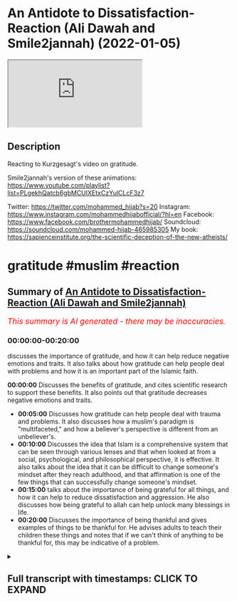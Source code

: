 # An Antidote to Dissatisfaction- Reaction (Ali Dawah and Smile2jannah) (2022-01-05)

<iframe loading='lazy' allow='autoplay' src='https://www.youtube.com/embed/HsgSuVWEVmg'></iframe>

## Description

Reacting to Kurzgesagt's video on gratitude.  

Smile2jannah's version of these animations: <https://www.youtube.com/playlist?list=PLgekhQatcb6gbMCUIXEtxCzYulCLcF3z7>

Twitter: <https://twitter.com/mohammed_hijab?s=20>
Instagram: <https://www.instagram.com/mohammedhijabofficial/?hl=en>
Facebook: <https://www.facebook.com/brothermohammedhijab/>
Soundcloud: <https://soundcloud.com/mohammed-hijab-465985305>
My book: <https://sapienceinstitute.org/the-scientific-deception-of-the-new-atheists/>

# gratitude #muslim #reaction

## Summary of [An Antidote to Dissatisfaction- Reaction (Ali Dawah and Smile2jannah)](https://www.youtube.com/watch?v=HsgSuVWEVmg)

*<span style="color:red; font-size:125%">This summary is AI generated - there may be inaccuracies</span>. [](/)*

### <a onclick="modifyYTiframeseektime('0')">00:00:00-00:20:00</a>

 discusses the importance of gratitude, and how it can help reduce negative emotions and traits. It also talks about how gratitude can help people deal with problems and how it is an important part of the Islamic faith.

**<a onclick="modifyYTiframeseektime('0')">00:00:00</a>** Discusses the benefits of gratitude, and cites scientific research to support these benefits. It also points out that gratitude decreases negative emotions and traits.

* **<a onclick="modifyYTiframeseektime('300')">00:05:00</a>** Discusses how gratitude can help people deal with trauma and problems. It also discusses how a muslim's paradigm is "multifaceted," and how a believer's perspective is different from an unbeliever's.
* **<a onclick="modifyYTiframeseektime('600')">00:10:00</a>** Discusses the idea that Islam is a comprehensive system that can be seen through various lenses and that when looked at from a social, psychological, and philosophical perspective, it is effective. It also talks about the idea that it can be difficult to change someone's mindset after they reach adulthood, and that affirmation is one of the few things that can successfully change someone's mindset.
* **<a onclick="modifyYTiframeseektime('900')">00:15:00</a>** talks about the importance of being grateful for all things, and how it can help to reduce dissatisfaction and aggression. He also discusses how being grateful to allah can help unlock many blessings in life.
* **<a onclick="modifyYTiframeseektime('1200')">00:20:00</a>** Discusses the importance of being thankful and gives examples of things to be thankful for. He advises adults to teach their children these things and notes that if we can't think of anything to be thankful for, this may be indicative of a problem.

<details><summary><h2>Full transcript with timestamps: CLICK TO EXPAND</h2></summary>

<a onclick="modifyYTiframeseektime('0')">0:00:00</a> [Music]  
<a onclick="modifyYTiframeseektime('5')">0:00:05</a> go to kuala lude app inshallah the app  
<a onclick="modifyYTiframeseektime('7')">0:00:07</a> tracks versus pages and time spent  
<a onclick="modifyYTiframeseektime('10')">0:00:10</a> reading and the verses to pages function  
<a onclick="modifyYTiframeseektime('12')">0:00:12</a> takes you from reading a few verses a  
<a onclick="modifyYTiframeseektime('14')">0:00:14</a> day to a few pages a day this project is  
<a onclick="modifyYTiframeseektime('17')">0:00:17</a> for the real enthusiasts if there's  
<a onclick="modifyYTiframeseektime('19')">0:00:19</a> enough of us out there this will become  
<a onclick="modifyYTiframeseektime('21')">0:00:21</a> the future of quran apps and support the  
<a onclick="modifyYTiframeseektime('24')">0:00:24</a> project if you can inshaallah may allah  
<a onclick="modifyYTiframeseektime('26')">0:00:26</a> bless all of you jazakallah  
<a onclick="modifyYTiframeseektime('31')">0:00:31</a> how are you guys doing  
<a onclick="modifyYTiframeseektime('33')">0:00:33</a> yes i'm joined with two very very  
<a onclick="modifyYTiframeseektime('35')">0:00:35</a> special men very very influential men  
<a onclick="modifyYTiframeseektime('38')">0:00:38</a> i'm joined with azusa and smile to janna  
<a onclick="modifyYTiframeseektime('42')">0:00:42</a> and ali  
<a onclick="modifyYTiframeseektime('43')">0:00:43</a> uh needs daoa  
<a onclick="modifyYTiframeseektime('44')">0:00:44</a> [Laughter]  
<a onclick="modifyYTiframeseektime('50')">0:00:50</a> how are you guys doing here i'm gonna  
<a onclick="modifyYTiframeseektime('52')">0:00:52</a> know how are you bro you're right here  
<a onclick="modifyYTiframeseektime('53')">0:00:53</a> alhamdulillah good to see you  
<a onclick="modifyYTiframeseektime('58')">0:00:58</a> um today we're going to be talking about  
<a onclick="modifyYTiframeseektime('60')">0:01:00</a> something very very important in fact  
<a onclick="modifyYTiframeseektime('61')">0:01:01</a> we're going to be respond i'm not  
<a onclick="modifyYTiframeseektime('62')">0:01:02</a> responding really she's saying reacting  
<a onclick="modifyYTiframeseektime('64')">0:01:04</a> you're so used to responding but yeah  
<a onclick="modifyYTiframeseektime('66')">0:01:06</a> good reaction there you have it there  
<a onclick="modifyYTiframeseektime('67')">0:01:07</a> you have it uh what's the name of this  
<a onclick="modifyYTiframeseektime('69')">0:01:09</a> channel how do you pronounce it kirk  
<a onclick="modifyYTiframeseektime('70')">0:01:10</a> craigslist  
<a onclick="modifyYTiframeseektime('72')">0:01:12</a> that sounds like you're having a stroke  
<a onclick="modifyYTiframeseektime('74')">0:01:14</a> in germany  
<a onclick="modifyYTiframeseektime('75')">0:01:15</a> if you've said this before ah it's  
<a onclick="modifyYTiframeseektime('77')">0:01:17</a> probably not yeah maybe  
<a onclick="modifyYTiframeseektime('79')">0:01:19</a> how do you say it you say  
<a onclick="modifyYTiframeseektime('82')">0:01:22</a> okay i like that okay actually you've  
<a onclick="modifyYTiframeseektime('84')">0:01:24</a> been you've started doing stuff on your  
<a onclick="modifyYTiframeseektime('86')">0:01:26</a> channel which kind of mimics their  
<a onclick="modifyYTiframeseektime('87')">0:01:27</a> material doesn't it yeah yeah they're  
<a onclick="modifyYTiframeseektime('89')">0:01:29</a> copying their stuff  
<a onclick="modifyYTiframeseektime('91')">0:01:31</a> no they're doing it in a better way  
<a onclick="modifyYTiframeseektime('95')">0:01:35</a> they're known for this kind of like  
<a onclick="modifyYTiframeseektime('96')">0:01:36</a> really kind of interesting uh  
<a onclick="modifyYTiframeseektime('99')">0:01:39</a> animations well put animations which  
<a onclick="modifyYTiframeseektime('101')">0:01:41</a> which are informative and  
<a onclick="modifyYTiframeseektime('103')">0:01:43</a> they give a little undertone of a very  
<a onclick="modifyYTiframeseektime('106')">0:01:46</a> kind of  
<a onclick="modifyYTiframeseektime('107')">0:01:47</a> atheistic liberal  
<a onclick="modifyYTiframeseektime('109')">0:01:49</a> backdrop  
<a onclick="modifyYTiframeseektime('110')">0:01:50</a> so i'm trying to agenda you're doing the  
<a onclick="modifyYTiframeseektime('112')">0:01:52</a> same thing but with with the islamic  
<a onclick="modifyYTiframeseektime('115')">0:01:55</a> kind of paradigm in place right  
<a onclick="modifyYTiframeseektime('116')">0:01:56</a> counteracting  
<a onclick="modifyYTiframeseektime('119')">0:01:59</a> not imitating uh going one step better  
<a onclick="modifyYTiframeseektime('121')">0:02:01</a> no i i i i welcome i think what you're  
<a onclick="modifyYTiframeseektime('123')">0:02:03</a> doing is really it's pioneering um  
<a onclick="modifyYTiframeseektime('126')">0:02:06</a> animations in the tao space and i think  
<a onclick="modifyYTiframeseektime('128')">0:02:08</a> that's really really good  
<a onclick="modifyYTiframeseektime('129')">0:02:09</a> but what i wanted to uh respond or react  
<a onclick="modifyYTiframeseektime('131')">0:02:11</a> to as collective right yes to respond  
<a onclick="modifyYTiframeseektime('134')">0:02:14</a> respond what i wanted to react to today  
<a onclick="modifyYTiframeseektime('137')">0:02:17</a> is um something i was watching about a  
<a onclick="modifyYTiframeseektime('139')">0:02:19</a> video they made about an antidote to  
<a onclick="modifyYTiframeseektime('141')">0:02:21</a> dissatisfaction and what was really  
<a onclick="modifyYTiframeseektime('142')">0:02:22</a> interesting was that some of the things  
<a onclick="modifyYTiframeseektime('144')">0:02:24</a> that they put  
<a onclick="modifyYTiframeseektime('145')">0:02:25</a> in that video relating to gratitude and  
<a onclick="modifyYTiframeseektime('147')">0:02:27</a> obviously from an islamic perspective we  
<a onclick="modifyYTiframeseektime('148')">0:02:28</a> have a lot to say about this because our  
<a onclick="modifyYTiframeseektime('150')">0:02:30</a> religion speaks about this at length so  
<a onclick="modifyYTiframeseektime('152')">0:02:32</a> the first thing i want to do is show one  
<a onclick="modifyYTiframeseektime('154')">0:02:34</a> clip okay about  
<a onclick="modifyYTiframeseektime('156')">0:02:36</a> what they're saying the benefits of  
<a onclick="modifyYTiframeseektime('158')">0:02:38</a> gratitude and then come back and have a  
<a onclick="modifyYTiframeseektime('159')">0:02:39</a> conversation  
<a onclick="modifyYTiframeseektime('160')">0:02:40</a> scientists found that gratitude  
<a onclick="modifyYTiframeseektime('162')">0:02:42</a> stimulates the pathways in your brain  
<a onclick="modifyYTiframeseektime('164')">0:02:44</a> involved in feelings of reward  
<a onclick="modifyYTiframeseektime('167')">0:02:47</a> forming social bonds  
<a onclick="modifyYTiframeseektime('169')">0:02:49</a> and interpreting others intentions  
<a onclick="modifyYTiframeseektime('171')">0:02:51</a> it also makes it easier to save and  
<a onclick="modifyYTiframeseektime('173')">0:02:53</a> retrieve positive memories  
<a onclick="modifyYTiframeseektime('176')">0:02:56</a> even more gratitude directly counteracts  
<a onclick="modifyYTiframeseektime('178')">0:02:58</a> negative feelings and traits like envy  
<a onclick="modifyYTiframeseektime('181')">0:03:01</a> and social comparison narcissism  
<a onclick="modifyYTiframeseektime('183')">0:03:03</a> cynicism and materialism  
<a onclick="modifyYTiframeseektime('186')">0:03:06</a> as a consequence people who are grateful  
<a onclick="modifyYTiframeseektime('189')">0:03:09</a> no matter what for tend to be happier  
<a onclick="modifyYTiframeseektime('191')">0:03:11</a> and more satisfied  
<a onclick="modifyYTiframeseektime('193')">0:03:13</a> they have better relationships and  
<a onclick="modifyYTiframeseektime('195')">0:03:15</a> easier time making friends  
<a onclick="modifyYTiframeseektime('197')">0:03:17</a> they sleep better tend to suffer less  
<a onclick="modifyYTiframeseektime('200')">0:03:20</a> from depression addiction and burnout  
<a onclick="modifyYTiframeseektime('202')">0:03:22</a> and are better at dealing with traumatic  
<a onclick="modifyYTiframeseektime('204')">0:03:24</a> events so as you guys saw there with the  
<a onclick="modifyYTiframeseektime('206')">0:03:26</a> first clip you know  
<a onclick="modifyYTiframeseektime('209')">0:03:29</a> it was talking about what the benefits  
<a onclick="modifyYTiframeseektime('211')">0:03:31</a> are to graduate what are your initial  
<a onclick="modifyYTiframeseektime('213')">0:03:33</a> reactions uh  
<a onclick="modifyYTiframeseektime('215')">0:03:35</a> i think my initial reaction is  
<a onclick="modifyYTiframeseektime('217')">0:03:37</a> that of  
<a onclick="modifyYTiframeseektime('218')">0:03:38</a> i wasn't really surprised yep because  
<a onclick="modifyYTiframeseektime('221')">0:03:41</a> whenever atheists or people without a  
<a onclick="modifyYTiframeseektime('223')">0:03:43</a> religion  
<a onclick="modifyYTiframeseektime('225')">0:03:45</a> want to encourage people to do something  
<a onclick="modifyYTiframeseektime('226')">0:03:46</a> either it will be done using threats  
<a onclick="modifyYTiframeseektime('230')">0:03:50</a> or it will be done using science threats  
<a onclick="modifyYTiframeseektime('232')">0:03:52</a> that we see  
<a onclick="modifyYTiframeseektime('233')">0:03:53</a> um traffic cameras yeah we see london is  
<a onclick="modifyYTiframeseektime('237')">0:03:57</a> one of the  
<a onclick="modifyYTiframeseektime('238')">0:03:58</a> the most yeah the hot spots one of the  
<a onclick="modifyYTiframeseektime('241')">0:04:01</a> most watched cities because of cctv if  
<a onclick="modifyYTiframeseektime('244')">0:04:04</a> you park in a bus lane you get a ticket  
<a onclick="modifyYTiframeseektime('246')">0:04:06</a> home before you've even reached your  
<a onclick="modifyYTiframeseektime('248')">0:04:08</a> home yeah so that's one way of doing it  
<a onclick="modifyYTiframeseektime('250')">0:04:10</a> the other way of doing it is by bribing  
<a onclick="modifyYTiframeseektime('252')">0:04:12</a> people through facts and through science  
<a onclick="modifyYTiframeseektime('255')">0:04:15</a> of science says the science says that  
<a onclick="modifyYTiframeseektime('257')">0:04:17</a> but just like when you watch these  
<a onclick="modifyYTiframeseektime('259')">0:04:19</a> atheistic debates and they they mock  
<a onclick="modifyYTiframeseektime('262')">0:04:22</a> theism or whatnot and then they get the  
<a onclick="modifyYTiframeseektime('265')">0:04:25</a> big clap and you know christopher  
<a onclick="modifyYTiframeseektime('266')">0:04:26</a> hitchens very well articulated arguments  
<a onclick="modifyYTiframeseektime('270')">0:04:30</a> but that's that's all they are they're  
<a onclick="modifyYTiframeseektime('271')">0:04:31</a> just well articulated but they don't  
<a onclick="modifyYTiframeseektime('273')">0:04:33</a> have any substance behind it so  
<a onclick="modifyYTiframeseektime('275')">0:04:35</a> when these people go home to their you  
<a onclick="modifyYTiframeseektime('278')">0:04:38</a> know empty flats and their ready  
<a onclick="modifyYTiframeseektime('280')">0:04:40</a> microwave  
<a onclick="modifyYTiframeseektime('282')">0:04:42</a> microwave meals  
<a onclick="modifyYTiframeseektime('286')">0:04:46</a> there's nothing of substance that's why  
<a onclick="modifyYTiframeseektime('287')">0:04:47</a> they go to the bowl that's why  
<a onclick="modifyYTiframeseektime('291')">0:04:51</a> christopher hitchens he admitted that  
<a onclick="modifyYTiframeseektime('293')">0:04:53</a> his his friend was the vodka bottle  
<a onclick="modifyYTiframeseektime('296')">0:04:56</a> uh so these people admit it and i don't  
<a onclick="modifyYTiframeseektime('298')">0:04:58</a> want to you know bait out other names  
<a onclick="modifyYTiframeseektime('300')">0:05:00</a> because it was made from the same thing  
<a onclick="modifyYTiframeseektime('302')">0:05:02</a> oh yeah mata rearrangement of of  
<a onclick="modifyYTiframeseektime('304')">0:05:04</a> particles  
<a onclick="modifyYTiframeseektime('306')">0:05:06</a> what do you think ali you were you were  
<a onclick="modifyYTiframeseektime('307')">0:05:07</a> a non-muslim at one point you became a  
<a onclick="modifyYTiframeseektime('309')">0:05:09</a> muslim  
<a onclick="modifyYTiframeseektime('310')">0:05:10</a> how has your life changed because of  
<a onclick="modifyYTiframeseektime('312')">0:05:12</a> islamic graduation to be honest like  
<a onclick="modifyYTiframeseektime('313')">0:05:13</a> cebu said really what i was discussing  
<a onclick="modifyYTiframeseektime('314')">0:05:14</a> with him he said atheists are people  
<a onclick="modifyYTiframeseektime('316')">0:05:16</a> that like they come in front of your  
<a onclick="modifyYTiframeseektime('317')">0:05:17</a> house and scream get out get out get out  
<a onclick="modifyYTiframeseektime('319')">0:05:19</a> and you run out and go weapon and they  
<a onclick="modifyYTiframeseektime('320')">0:05:20</a> go i don't know  
<a onclick="modifyYTiframeseektime('327')">0:05:27</a> they'll tell you no god no god no god  
<a onclick="modifyYTiframeseektime('328')">0:05:28</a> but when it comes to life from they said  
<a onclick="modifyYTiframeseektime('330')">0:05:30</a> okay give me a solution okay tell me  
<a onclick="modifyYTiframeseektime('331')">0:05:31</a> what's wrong with that um i don't know  
<a onclick="modifyYTiframeseektime('333')">0:05:33</a> why tell him to call my house then you  
<a onclick="modifyYTiframeseektime('335')">0:05:35</a> have nothing to offer me you're  
<a onclick="modifyYTiframeseektime('336')">0:05:36</a> intellectually bankrupt yeah you've got  
<a onclick="modifyYTiframeseektime('338')">0:05:38</a> nothing to offer you're intellectual  
<a onclick="modifyYTiframeseektime('339')">0:05:39</a> unique so the point is this you know  
<a onclick="modifyYTiframeseektime('341')">0:05:41</a> let's be honest you've got nothing to  
<a onclick="modifyYTiframeseektime('343')">0:05:43</a> offer so when it comes to gratitude yeah  
<a onclick="modifyYTiframeseektime('345')">0:05:45</a> it's what we're seeing here is it's good  
<a onclick="modifyYTiframeseektime('346')">0:05:46</a> because what it does is like the reason  
<a onclick="modifyYTiframeseektime('348')">0:05:48</a> i'm mentioning this is because people  
<a onclick="modifyYTiframeseektime('349')">0:05:49</a> like sam harris and new atheism have  
<a onclick="modifyYTiframeseektime('351')">0:05:51</a> realized this spiritual gap there's a  
<a onclick="modifyYTiframeseektime('353')">0:05:53</a> massive gap so they've even conspiracy  
<a onclick="modifyYTiframeseektime('355')">0:05:55</a> spirituality brother as atheists they  
<a onclick="modifyYTiframeseektime('357')">0:05:57</a> have gone because they've hit a wall now  
<a onclick="modifyYTiframeseektime('359')">0:05:59</a> it's good that we see that because now  
<a onclick="modifyYTiframeseektime('360')">0:06:00</a> they've read us they're making a u-turn  
<a onclick="modifyYTiframeseektime('362')">0:06:02</a> but what that means is in a nutshell  
<a onclick="modifyYTiframeseektime('364')">0:06:04</a> gratitude is good because now what  
<a onclick="modifyYTiframeseektime('365')">0:06:05</a> you're doing is like it says in the  
<a onclick="modifyYTiframeseektime('366')">0:06:06</a> video  
<a onclick="modifyYTiframeseektime('367')">0:06:07</a> happy be happy for the little coffee  
<a onclick="modifyYTiframeseektime('369')">0:06:09</a> that you have i'll be happy for little  
<a onclick="modifyYTiframeseektime('370')">0:06:10</a> stuff that's good that's the beginning  
<a onclick="modifyYTiframeseektime('372')">0:06:12</a> but we need to take it to the next level  
<a onclick="modifyYTiframeseektime('373')">0:06:13</a> because what this shows is a step f  
<a onclick="modifyYTiframeseektime('375')">0:06:15</a> towards the right direction which is  
<a onclick="modifyYTiframeseektime('377')">0:06:17</a> gratitude but now the question is what  
<a onclick="modifyYTiframeseektime('379')">0:06:19</a> are you grateful for because if somebody  
<a onclick="modifyYTiframeseektime('381')">0:06:21</a> gives you a hundred thousand pounds you  
<a onclick="modifyYTiframeseektime('383')">0:06:23</a> start and imagine you start [ __ ] the  
<a onclick="modifyYTiframeseektime('384')">0:06:24</a> money like oh thank you thank you what  
<a onclick="modifyYTiframeseektime('386')">0:06:26</a> about the one that gave you that you're  
<a onclick="modifyYTiframeseektime('388')">0:06:28</a> too focused on the money okay but we're  
<a onclick="modifyYTiframeseektime('390')">0:06:30</a> saying what about the one that gave you  
<a onclick="modifyYTiframeseektime('392')">0:06:32</a> that if you can find happiness and  
<a onclick="modifyYTiframeseektime('394')">0:06:34</a> gratitude with the materialistic thing  
<a onclick="modifyYTiframeseektime('398')">0:06:38</a> what about the one that gave it to you  
<a onclick="modifyYTiframeseektime('399')">0:06:39</a> if the material thing can give you the  
<a onclick="modifyYTiframeseektime('401')">0:06:41</a> happiness of being grateful for the  
<a onclick="modifyYTiframeseektime('403')">0:06:43</a> little things what about the one  
<a onclick="modifyYTiframeseektime('405')">0:06:45</a> who created you and the thing that gives  
<a onclick="modifyYTiframeseektime('407')">0:06:47</a> you the happiness what we're saying is  
<a onclick="modifyYTiframeseektime('409')">0:06:49</a> take it to the next level yes by  
<a onclick="modifyYTiframeseektime('411')">0:06:51</a> connecting to god because other than  
<a onclick="modifyYTiframeseektime('412')">0:06:52</a> that who are you grateful for or yeah  
<a onclick="modifyYTiframeseektime('415')">0:06:55</a> yeah  
<a onclick="modifyYTiframeseektime('416')">0:06:56</a> or what anything that the object of  
<a onclick="modifyYTiframeseektime('418')">0:06:58</a> gratitude is missing the ultimate  
<a onclick="modifyYTiframeseektime('420')">0:07:00</a> objective of gratitude  
<a onclick="modifyYTiframeseektime('421')">0:07:01</a> i think what you what you've mentioned  
<a onclick="modifyYTiframeseektime('423')">0:07:03</a> that's very well put and i think what  
<a onclick="modifyYTiframeseektime('424')">0:07:04</a> zushan was saying is i think something  
<a onclick="modifyYTiframeseektime('427')">0:07:07</a> they've realized as well because it's a  
<a onclick="modifyYTiframeseektime('428')">0:07:08</a> chemically reductionist approach i mean  
<a onclick="modifyYTiframeseektime('431')">0:07:11</a> now that and they've realized that which  
<a onclick="modifyYTiframeseektime('433')">0:07:13</a> is why in the nhs the national health  
<a onclick="modifyYTiframeseektime('435')">0:07:15</a> service in the uk for those who don't  
<a onclick="modifyYTiframeseektime('436')">0:07:16</a> know abroad  
<a onclick="modifyYTiframeseektime('438')">0:07:18</a> they they do have ssris like you know  
<a onclick="modifyYTiframeseektime('440')">0:07:20</a> serotonin um  
<a onclick="modifyYTiframeseektime('442')">0:07:22</a> or drugs that manipulate serotonin which  
<a onclick="modifyYTiframeseektime('445')">0:07:25</a> is one of the neurotransmitters right  
<a onclick="modifyYTiframeseektime('447')">0:07:27</a> um  
<a onclick="modifyYTiframeseektime('448')">0:07:28</a> however you know if you look at some of  
<a onclick="modifyYTiframeseektime('450')">0:07:30</a> the placebo drugs they have almost as  
<a onclick="modifyYTiframeseektime('453')">0:07:33</a> much uh effect as  
<a onclick="modifyYTiframeseektime('455')">0:07:35</a> as ssris which shows you a lot of is  
<a onclick="modifyYTiframeseektime('458')">0:07:38</a> actually cognitive which is why in the  
<a onclick="modifyYTiframeseektime('459')">0:07:39</a> nhs they put things like cbt cognitive  
<a onclick="modifyYTiframeseektime('462')">0:07:42</a> behavioral therapy or talking therapies  
<a onclick="modifyYTiframeseektime('465')">0:07:45</a> or um psychotherapies because they  
<a onclick="modifyYTiframeseektime('467')">0:07:47</a> realize this is it's reductionist to  
<a onclick="modifyYTiframeseektime('469')">0:07:49</a> just  
<a onclick="modifyYTiframeseektime('469')">0:07:49</a> kind of go all the way uh or speak of  
<a onclick="modifyYTiframeseektime('472')">0:07:52</a> this in chemical neurotransmitter in  
<a onclick="modifyYTiframeseektime('473')">0:07:53</a> terms of neurotransmitters and so on and  
<a onclick="modifyYTiframeseektime('475')">0:07:55</a> we as muslims our paradigm has always  
<a onclick="modifyYTiframeseektime('478')">0:07:58</a> been multifaceted  
<a onclick="modifyYTiframeseektime('480')">0:08:00</a> you know in terms of how we diagnose  
<a onclick="modifyYTiframeseektime('481')">0:08:01</a> issues it can be physical a physical  
<a onclick="modifyYTiframeseektime('484')">0:08:04</a> ailment it can be chemical of course  
<a onclick="modifyYTiframeseektime('486')">0:08:06</a> sometimes it is but also we have to  
<a onclick="modifyYTiframeseektime('487')">0:08:07</a> think about all the other dimensions as  
<a onclick="modifyYTiframeseektime('490')">0:08:10</a> well the spiritual dimension being one  
<a onclick="modifyYTiframeseektime('491')">0:08:11</a> of those things which is not even  
<a onclick="modifyYTiframeseektime('492')">0:08:12</a> accessible by the scientific method  
<a onclick="modifyYTiframeseektime('495')">0:08:15</a> it's a metaphor that you need to tap  
<a onclick="modifyYTiframeseektime('497')">0:08:17</a> into it's as simple as that  
<a onclick="modifyYTiframeseektime('498')">0:08:18</a> set those metaphysical laws in place for  
<a onclick="modifyYTiframeseektime('501')">0:08:21</a> a reason and this is this is the massive  
<a onclick="modifyYTiframeseektime('504')">0:08:24</a> gap that's happening bro you can be  
<a onclick="modifyYTiframeseektime('505')">0:08:25</a> grateful for coffee and stuff like that  
<a onclick="modifyYTiframeseektime('507')">0:08:27</a> you know but if the metaphysical law  
<a onclick="modifyYTiframeseektime('509')">0:08:29</a> what we believe in like the like the  
<a onclick="modifyYTiframeseektime('511')">0:08:31</a> process  
<a onclick="modifyYTiframeseektime('513')">0:08:33</a> um  
<a onclick="modifyYTiframeseektime('514')">0:08:34</a> wondrous is the affair of the believer  
<a onclick="modifyYTiframeseektime('516')">0:08:36</a> yes whatever like calamity strikes him  
<a onclick="modifyYTiframeseektime('518')">0:08:38</a> or goodness he's grateful or he's  
<a onclick="modifyYTiframeseektime('519')">0:08:39</a> patient i think we should stop with this  
<a onclick="modifyYTiframeseektime('522')">0:08:42</a> is very very important hadith well where  
<a onclick="modifyYTiframeseektime('524')">0:08:44</a> the prophet salallahu says  
<a onclick="modifyYTiframeseektime('526')">0:08:46</a> it's one of my favorite hadith in fact  
<a onclick="modifyYTiframeseektime('528')">0:08:48</a> that wondrous is the affair of the  
<a onclick="modifyYTiframeseektime('530')">0:08:50</a> believer in  
<a onclick="modifyYTiframeseektime('532')">0:08:52</a> that his  
<a onclick="modifyYTiframeseektime('547')">0:09:07</a> is grateful as well  
<a onclick="modifyYTiframeseektime('548')">0:09:08</a> and in that clipping that we just saw  
<a onclick="modifyYTiframeseektime('550')">0:09:10</a> the video clip we they were mentioning  
<a onclick="modifyYTiframeseektime('552')">0:09:12</a> uh they were mentioning how  
<a onclick="modifyYTiframeseektime('554')">0:09:14</a> people that are grateful on a regular  
<a onclick="modifyYTiframeseektime('555')">0:09:15</a> basis can deal with trauma better yeah  
<a onclick="modifyYTiframeseektime('557')">0:09:17</a> better yeah of course and this is you  
<a onclick="modifyYTiframeseektime('559')">0:09:19</a> know subhanallah is really showing us  
<a onclick="modifyYTiframeseektime('561')">0:09:21</a> the spiritual fruit of this hadith in  
<a onclick="modifyYTiframeseektime('563')">0:09:23</a> him  
<a onclick="modifyYTiframeseektime('564')">0:09:24</a> of course because if you think about it  
<a onclick="modifyYTiframeseektime('565')">0:09:25</a> when a disbeliever gets ill  
<a onclick="modifyYTiframeseektime('568')">0:09:28</a> yeah what well let's let's say someone  
<a onclick="modifyYTiframeseektime('570')">0:09:30</a> who is an atheist or a materialist yeah  
<a onclick="modifyYTiframeseektime('574')">0:09:34</a> yeah so if he's ill like the question  
<a onclick="modifyYTiframeseektime('576')">0:09:36</a> that needs to beg is  
<a onclick="modifyYTiframeseektime('577')">0:09:37</a> i would why am i ill why me what caused  
<a onclick="modifyYTiframeseektime('580')">0:09:40</a> it you have nothing  
<a onclick="modifyYTiframeseektime('581')">0:09:41</a> what meaning does it have yeah when you  
<a onclick="modifyYTiframeseektime('583')">0:09:43</a> talk about a believer it's like  
<a onclick="modifyYTiframeseektime('585')">0:09:45</a> expiation of sins yes um it's about  
<a onclick="modifyYTiframeseektime('587')">0:09:47</a> getting closer to allah  
<a onclick="modifyYTiframeseektime('590')">0:09:50</a> yes i've got so many options to choose  
<a onclick="modifyYTiframeseektime('592')">0:09:52</a> from now somebody come and say it's it's  
<a onclick="modifyYTiframeseektime('594')">0:09:54</a> um you made it up i don't care does it  
<a onclick="modifyYTiframeseektime('595')">0:09:55</a> work we know i know it's true but to you  
<a onclick="modifyYTiframeseektime('597')">0:09:57</a> let's suppose it's made up it does work  
<a onclick="modifyYTiframeseektime('600')">0:10:00</a> the formula doesn't work it's right  
<a onclick="modifyYTiframeseektime('601')">0:10:01</a> under our noses we're not seeing it and  
<a onclick="modifyYTiframeseektime('603')">0:10:03</a> we're not saying therefore god is true  
<a onclick="modifyYTiframeseektime('605')">0:10:05</a> it's not an argument for god's existence  
<a onclick="modifyYTiframeseektime('606')">0:10:06</a> we're saying that we are saying that our  
<a onclick="modifyYTiframeseektime('608')">0:10:08</a> systems  
<a onclick="modifyYTiframeseektime('609')">0:10:09</a> allows better quality of life that's why  
<a onclick="modifyYTiframeseektime('612')">0:10:12</a> i believe it is an evidence supporting  
<a onclick="modifyYTiframeseektime('614')">0:10:14</a> evidence yeah  
<a onclick="modifyYTiframeseektime('615')">0:10:15</a> this is supporting evidence but it shows  
<a onclick="modifyYTiframeseektime('617')">0:10:17</a> you that we have an in a yes propensity  
<a onclick="modifyYTiframeseektime('620')">0:10:20</a> an inclination to want to be grateful  
<a onclick="modifyYTiframeseektime('623')">0:10:23</a> to an ultimate source but  
<a onclick="modifyYTiframeseektime('625')">0:10:25</a> think of it this way if you come across  
<a onclick="modifyYTiframeseektime('628')">0:10:28</a> a a doctor in  
<a onclick="modifyYTiframeseektime('630')">0:10:30</a> in a remote kind of village somewhere  
<a onclick="modifyYTiframeseektime('632')">0:10:32</a> yes and you have a few illnesses yeah  
<a onclick="modifyYTiframeseektime('635')">0:10:35</a> you tell him look i i've i've been  
<a onclick="modifyYTiframeseektime('637')">0:10:37</a> bitten by this insect i don't know he  
<a onclick="modifyYTiframeseektime('639')">0:10:39</a> says okay he touches it and he's okay i  
<a onclick="modifyYTiframeseektime('641')">0:10:41</a> know what it is and he gives you a cure  
<a onclick="modifyYTiframeseektime('643')">0:10:43</a> and you're like where have you studied i  
<a onclick="modifyYTiframeseektime('644')">0:10:44</a> just you know studied somewhere  
<a onclick="modifyYTiframeseektime('647')">0:10:47</a> okay well i've got a rasha he prescribes  
<a onclick="modifyYTiframeseektime('649')">0:10:49</a> you a cure for it but he hasn't been  
<a onclick="modifyYTiframeseektime('651')">0:10:51</a> through the official channels and then  
<a onclick="modifyYTiframeseektime('653')">0:10:53</a> he gives you another cure when he keeps  
<a onclick="modifyYTiframeseektime('655')">0:10:55</a> giving you cures and they keep curing  
<a onclick="modifyYTiframeseektime('657')">0:10:57</a> you  
<a onclick="modifyYTiframeseektime('658')">0:10:58</a> eventually it becomes  
<a onclick="modifyYTiframeseektime('661')">0:11:01</a> illogical for you to say that no this is  
<a onclick="modifyYTiframeseektime('663')">0:11:03</a> he's a fake doctor oh yeah yeah yes what  
<a onclick="modifyYTiframeseektime('665')">0:11:05</a> you're saying is that islam is such a  
<a onclick="modifyYTiframeseektime('667')">0:11:07</a> robust and comprehensive system that  
<a onclick="modifyYTiframeseektime('669')">0:11:09</a> when you start looking at a spiritual  
<a onclick="modifyYTiframeseektime('671')">0:11:11</a> package  
<a onclick="modifyYTiframeseektime('672')">0:11:12</a> that is  
<a onclick="modifyYTiframeseektime('675')">0:11:15</a> in fact i would even say that if if  
<a onclick="modifyYTiframeseektime('677')">0:11:17</a> these proofs accrue this actually is in  
<a onclick="modifyYTiframeseektime('680')">0:11:20</a> favor of the truth of islam also so  
<a onclick="modifyYTiframeseektime('682')">0:11:22</a> there's a probabilistic type of argument  
<a onclick="modifyYTiframeseektime('684')">0:11:24</a> exactly exactly  
<a onclick="modifyYTiframeseektime('686')">0:11:26</a> yeah there's so many things if you see  
<a onclick="modifyYTiframeseektime('688')">0:11:28</a> islam through a social  
<a onclick="modifyYTiframeseektime('690')">0:11:30</a> through social life from a social lens  
<a onclick="modifyYTiframeseektime('692')">0:11:32</a> from a philosophical lens to a  
<a onclick="modifyYTiframeseektime('694')">0:11:34</a> psychological uh lens you will see that  
<a onclick="modifyYTiframeseektime('697')">0:11:37</a> islam  
<a onclick="modifyYTiframeseektime('698')">0:11:38</a> whatever it has said 1400 years ago is  
<a onclick="modifyYTiframeseektime('702')">0:11:42</a> relevant till today wow  
<a onclick="modifyYTiframeseektime('704')">0:11:44</a> and will be relevant in the future yes  
<a onclick="modifyYTiframeseektime('706')">0:11:46</a> and has been relevant in the past very  
<a onclick="modifyYTiframeseektime('708')">0:11:48</a> good in the past  
<a onclick="modifyYTiframeseektime('710')">0:11:50</a> it's a working model i want to show you  
<a onclick="modifyYTiframeseektime('712')">0:11:52</a> guys another quick clipping where they  
<a onclick="modifyYTiframeseektime('714')">0:11:54</a> give us recommendations of what to do  
<a onclick="modifyYTiframeseektime('716')">0:11:56</a> okay let's take a look at what they say  
<a onclick="modifyYTiframeseektime('718')">0:11:58</a> we should do  
<a onclick="modifyYTiframeseektime('720')">0:12:00</a> the easiest gratitude exercise with the  
<a onclick="modifyYTiframeseektime('722')">0:12:02</a> most solid research behind it is  
<a onclick="modifyYTiframeseektime('724')">0:12:04</a> gratitude journaling it means sitting  
<a onclick="modifyYTiframeseektime('726')">0:12:06</a> down for a few minutes one to three  
<a onclick="modifyYTiframeseektime('728')">0:12:08</a> times a week and writing down five to  
<a onclick="modifyYTiframeseektime('730')">0:12:10</a> ten things you're grateful for  
<a onclick="modifyYTiframeseektime('732')">0:12:12</a> it might feel weird at first so start  
<a onclick="modifyYTiframeseektime('735')">0:12:15</a> simply  
<a onclick="modifyYTiframeseektime('736')">0:12:16</a> can you feel grateful for a little thing  
<a onclick="modifyYTiframeseektime('738')">0:12:18</a> like how great coffee is or that someone  
<a onclick="modifyYTiframeseektime('741')">0:12:21</a> was kind to you  
<a onclick="modifyYTiframeseektime('742')">0:12:22</a> can you appreciate something someone  
<a onclick="modifyYTiframeseektime('744')">0:12:24</a> else did for you so they talk about  
<a onclick="modifyYTiframeseektime('746')">0:12:26</a> gratitude journaling what are your  
<a onclick="modifyYTiframeseektime('748')">0:12:28</a> reactions to them i think with gratitude  
<a onclick="modifyYTiframeseektime('751')">0:12:31</a> journaling we already have a form of  
<a onclick="modifyYTiframeseektime('753')">0:12:33</a> gratitude journaling  
<a onclick="modifyYTiframeseektime('755')">0:12:35</a> um  
<a onclick="modifyYTiframeseektime('755')">0:12:35</a> [Music]  
<a onclick="modifyYTiframeseektime('756')">0:12:36</a> yeah where it's in my head isn't it all  
<a onclick="modifyYTiframeseektime('758')">0:12:38</a> right  
<a onclick="modifyYTiframeseektime('760')">0:12:40</a> it's the biggest journal uh small people  
<a onclick="modifyYTiframeseektime('763')">0:12:43</a> can't see  
<a onclick="modifyYTiframeseektime('765')">0:12:45</a> yeah tell us what you're gonna say so in  
<a onclick="modifyYTiframeseektime('767')">0:12:47</a> in islam well let's look at psychology  
<a onclick="modifyYTiframeseektime('770')">0:12:50</a> they say  
<a onclick="modifyYTiframeseektime('771')">0:12:51</a> post the age of 25 is very difficult to  
<a onclick="modifyYTiframeseektime('774')">0:12:54</a> change the mindset of a person the only  
<a onclick="modifyYTiframeseektime('775')">0:12:55</a> two things that can change the mindset  
<a onclick="modifyYTiframeseektime('777')">0:12:57</a> of a person is number one trauma and  
<a onclick="modifyYTiframeseektime('778')">0:12:58</a> number two affirmations you're  
<a onclick="modifyYTiframeseektime('780')">0:13:00</a> constantly repeating something that's  
<a onclick="modifyYTiframeseektime('782')">0:13:02</a> why when you go to these self-help  
<a onclick="modifyYTiframeseektime('784')">0:13:04</a> classes or you go to a therapist they  
<a onclick="modifyYTiframeseektime('786')">0:13:06</a> say when you get up in the morning yeah  
<a onclick="modifyYTiframeseektime('788')">0:13:08</a> even people like j shetty they say when  
<a onclick="modifyYTiframeseektime('790')">0:13:10</a> you get up in the morning make sure you  
<a onclick="modifyYTiframeseektime('791')">0:13:11</a> don't switch on your device make sure  
<a onclick="modifyYTiframeseektime('794')">0:13:14</a> you  
<a onclick="modifyYTiframeseektime('794')">0:13:14</a> you don't do other things you say this  
<a onclick="modifyYTiframeseektime('797')">0:13:17</a> affirmation today is going to be a good  
<a onclick="modifyYTiframeseektime('798')">0:13:18</a> day i'm a strong person i'm a confident  
<a onclick="modifyYTiframeseektime('801')">0:13:21</a> person yeah and you give time to  
<a onclick="modifyYTiframeseektime('803')">0:13:23</a> yourself and that's exactly what we're  
<a onclick="modifyYTiframeseektime('805')">0:13:25</a> asked to do we get up in the morning  
<a onclick="modifyYTiframeseektime('806')">0:13:26</a> what do we say alhamdulillah  
<a onclick="modifyYTiframeseektime('811')">0:13:31</a> which please be to  
<a onclick="modifyYTiframeseektime('813')">0:13:33</a> has given us  
<a onclick="modifyYTiframeseektime('814')">0:13:34</a> life after death so we start off the  
<a onclick="modifyYTiframeseektime('817')">0:13:37</a> morning with gratitude lord we start off  
<a onclick="modifyYTiframeseektime('820')">0:13:40</a> with gratitude but instead of an  
<a onclick="modifyYTiframeseektime('821')">0:13:41</a> egoistic mother where it's all about  
<a onclick="modifyYTiframeseektime('823')">0:13:43</a> yourself now you have an object of  
<a onclick="modifyYTiframeseektime('825')">0:13:45</a> transcendence why and that's why i think  
<a onclick="modifyYTiframeseektime('827')">0:13:47</a> that's what makes muslims  
<a onclick="modifyYTiframeseektime('829')">0:13:49</a> you know we have  
<a onclick="modifyYTiframeseektime('831')">0:13:51</a> the key  
<a onclick="modifyYTiframeseektime('832')">0:13:52</a> why because when it comes to these sorts  
<a onclick="modifyYTiframeseektime('834')">0:13:54</a> of that's what i was saying initially  
<a onclick="modifyYTiframeseektime('836')">0:13:56</a> that you can tell somebody oh this  
<a onclick="modifyYTiframeseektime('838')">0:13:58</a> chemical is is released and that sounds  
<a onclick="modifyYTiframeseektime('840')">0:14:00</a> good in theory but is that going to work  
<a onclick="modifyYTiframeseektime('842')">0:14:02</a> when you are inundated with grief if you  
<a onclick="modifyYTiframeseektime('846')">0:14:06</a> are inundated with the trials and  
<a onclick="modifyYTiframeseektime('848')">0:14:08</a> tribulations of life no it does not work  
<a onclick="modifyYTiframeseektime('850')">0:14:10</a> and it will not work and the suicide  
<a onclick="modifyYTiframeseektime('852')">0:14:12</a> figures attest to that but when you come  
<a onclick="modifyYTiframeseektime('854')">0:14:14</a> to the islamic frame of mind and the way  
<a onclick="modifyYTiframeseektime('858')">0:14:18</a> of thinking  
<a onclick="modifyYTiframeseektime('859')">0:14:19</a> uh and and believing you will see it's  
<a onclick="modifyYTiframeseektime('862')">0:14:22</a> effective in so many different ways i  
<a onclick="modifyYTiframeseektime('864')">0:14:24</a> mean like you said  
<a onclick="modifyYTiframeseektime('866')">0:14:26</a> you mentioned that  
<a onclick="modifyYTiframeseektime('867')">0:14:27</a> in the beginning but the very first  
<a onclick="modifyYTiframeseektime('869')">0:14:29</a> thing that we introduced in the quran is  
<a onclick="modifyYTiframeseektime('870')">0:14:30</a> alhamdulillah  
<a onclick="modifyYTiframeseektime('871')">0:14:31</a> all praise and thanks belongs to god the  
<a onclick="modifyYTiframeseektime('873')">0:14:33</a> lord of the worlds and after each prayer  
<a onclick="modifyYTiframeseektime('876')">0:14:36</a> is sunnah or it's recommended at least  
<a onclick="modifyYTiframeseektime('879')">0:14:39</a> to say subhanallah which means glory to  
<a onclick="modifyYTiframeseektime('881')">0:14:41</a> be to god 33 times alhamdulillah which  
<a onclick="modifyYTiframeseektime('883')">0:14:43</a> is praising thanks be to god 33 times  
<a onclick="modifyYTiframeseektime('885')">0:14:45</a> and then 34 times saying allahu akbar  
<a onclick="modifyYTiframeseektime('887')">0:14:47</a> which is that allah's grace so you're  
<a onclick="modifyYTiframeseektime('889')">0:14:49</a> constantly in the day you are constantly  
<a onclick="modifyYTiframeseektime('891')">0:14:51</a> saying alhamdulillah that's a hundred  
<a onclick="modifyYTiframeseektime('893')">0:14:53</a> times in one prayer and there's five  
<a onclick="modifyYTiframeseektime('895')">0:14:55</a> there's five prayers so that's 500 times  
<a onclick="modifyYTiframeseektime('898')">0:14:58</a> and even one salah you the one thicker  
<a onclick="modifyYTiframeseektime('901')">0:15:01</a> that you're often repeating  
<a onclick="modifyYTiframeseektime('907')">0:15:07</a> so that is that is constantly you know  
<a onclick="modifyYTiframeseektime('909')">0:15:09</a> introducing to you if you put in  
<a onclick="modifyYTiframeseektime('911')">0:15:11</a> chemical terms although we're not saying  
<a onclick="modifyYTiframeseektime('913')">0:15:13</a> that this has got a spiritual effect but  
<a onclick="modifyYTiframeseektime('914')">0:15:14</a> even the chemical says endorphins and  
<a onclick="modifyYTiframeseektime('916')">0:15:16</a> neurotransmitters are really  
<a onclick="modifyYTiframeseektime('918')">0:15:18</a> but who is it too like it's very  
<a onclick="modifyYTiframeseektime('919')">0:15:19</a> interesting are you saying alhamdulillah  
<a onclick="modifyYTiframeseektime('922')">0:15:22</a> it's not egoistic okay no no i'm not  
<a onclick="modifyYTiframeseektime('924')">0:15:24</a> saying that yeah when you're saying  
<a onclick="modifyYTiframeseektime('925')">0:15:25</a> alhamdulillah whatever it may be yeah  
<a onclick="modifyYTiframeseektime('927')">0:15:27</a> it's like your gratitude is it to the  
<a onclick="modifyYTiframeseektime('929')">0:15:29</a> object but if you realize all these  
<a onclick="modifyYTiframeseektime('931')">0:15:31</a> thicket is around you to allah allah  
<a onclick="modifyYTiframeseektime('933')">0:15:33</a> what are they talking about it's all  
<a onclick="modifyYTiframeseektime('935')">0:15:35</a> about because they don't have that yeah  
<a onclick="modifyYTiframeseektime('936')">0:15:36</a> they have to fill it it's a form of [ __ ]  
<a onclick="modifyYTiframeseektime('938')">0:15:38</a> we pray for  
<a onclick="modifyYTiframeseektime('953')">0:15:53</a> is that if you think about in we have 24  
<a onclick="modifyYTiframeseektime('955')">0:15:55</a> hour day yes we're five daily prayer  
<a onclick="modifyYTiframeseektime('958')">0:15:58</a> yeah we have one week we have juma yeah  
<a onclick="modifyYTiframeseektime('960')">0:16:00</a> we have uh 12 months we have ramadan  
<a onclick="modifyYTiframeseektime('964')">0:16:04</a> we have a lifetime  
<a onclick="modifyYTiframeseektime('966')">0:16:06</a> isn't it amazing allah from our day to  
<a onclick="modifyYTiframeseektime('968')">0:16:08</a> our week to our year to our lifetime has  
<a onclick="modifyYTiframeseektime('971')">0:16:11</a> prescribed a little antidote that it is  
<a onclick="modifyYTiframeseektime('974')">0:16:14</a> there one way or another even the  
<a onclick="modifyYTiframeseektime('976')">0:16:16</a> victory you're talking about  
<a onclick="modifyYTiframeseektime('978')">0:16:18</a> every now and then even like you can see  
<a onclick="modifyYTiframeseektime('979')">0:16:19</a> in an hour the thicker allah has even  
<a onclick="modifyYTiframeseektime('981')">0:16:21</a> prescribed something  
<a onclick="modifyYTiframeseektime('982')">0:16:22</a> somewhere that  
<a onclick="modifyYTiframeseektime('983')">0:16:23</a> whatever it may be for us to work with  
<a onclick="modifyYTiframeseektime('985')">0:16:25</a> bro it's a system  
<a onclick="modifyYTiframeseektime('987')">0:16:27</a> and fasting is beautiful because it's a  
<a onclick="modifyYTiframeseektime('989')">0:16:29</a> practical way of withholding from things  
<a onclick="modifyYTiframeseektime('991')">0:16:31</a> which we take for granted  
<a onclick="modifyYTiframeseektime('993')">0:16:33</a> that's a really good food drink sexual  
<a onclick="modifyYTiframeseektime('995')">0:16:35</a> intercourse etc but there's more to it  
<a onclick="modifyYTiframeseektime('997')">0:16:37</a> than that i mean i think what you were  
<a onclick="modifyYTiframeseektime('998')">0:16:38</a> saying was really powerful in that it's  
<a onclick="modifyYTiframeseektime('1000')">0:16:40</a> there's a hadith which says  
<a onclick="modifyYTiframeseektime('1004')">0:16:44</a> whoever does not thank the people does  
<a onclick="modifyYTiframeseektime('1006')">0:16:46</a> not thank allah so even if we're being  
<a onclick="modifyYTiframeseektime('1008')">0:16:48</a> thankful to people and by the way isn't  
<a onclick="modifyYTiframeseektime('1009')">0:16:49</a> saying  
<a onclick="modifyYTiframeseektime('1011')">0:16:51</a> you don't say whoever thanks the muslims  
<a onclick="modifyYTiframeseektime('1013')">0:16:53</a> this is this shows you the  
<a onclick="modifyYTiframeseektime('1014')">0:16:54</a> comprehensiveness and the universality  
<a onclick="modifyYTiframeseektime('1016')">0:16:56</a> of the islamic religion whoever does not  
<a onclick="modifyYTiframeseektime('1017')">0:16:57</a> thank the people whether they're muslim  
<a onclick="modifyYTiframeseektime('1020')">0:17:00</a> or non-people in the muslim if you don't  
<a onclick="modifyYTiframeseektime('1021')">0:17:01</a> thank people who deserve that thanks  
<a onclick="modifyYTiframeseektime('1024')">0:17:04</a> then you're not thinking a lot it shows  
<a onclick="modifyYTiframeseektime('1026')">0:17:06</a> in gratitude but if you think about you  
<a onclick="modifyYTiframeseektime('1027')">0:17:07</a> know what allah says we ordered you to  
<a onclick="modifyYTiframeseektime('1029')">0:17:09</a> like well after worshiping us being  
<a onclick="modifyYTiframeseektime('1031')">0:17:11</a> grateful to the parents as well yeah aki  
<a onclick="modifyYTiframeseektime('1033')">0:17:13</a> someone has ingratitude to their mom or  
<a onclick="modifyYTiframeseektime('1035')">0:17:15</a> dad yeah can never be grateful to allah  
<a onclick="modifyYTiframeseektime('1038')">0:17:18</a> if you think about it if the one god  
<a onclick="modifyYTiframeseektime('1040')">0:17:20</a> gave birth to you or the people if  
<a onclick="modifyYTiframeseektime('1041')">0:17:21</a> you're not grateful to somebody who did  
<a onclick="modifyYTiframeseektime('1042')">0:17:22</a> something good to you that shows a  
<a onclick="modifyYTiframeseektime('1044')">0:17:24</a> disease of ingratitude in the heart that  
<a onclick="modifyYTiframeseektime('1046')">0:17:26</a> could lead to in gratitude aggression to  
<a onclick="modifyYTiframeseektime('1048')">0:17:28</a> allah so what we're saying is if someone  
<a onclick="modifyYTiframeseektime('1050')">0:17:30</a> can't be grateful to the one who gave  
<a onclick="modifyYTiframeseektime('1051')">0:17:31</a> birth to them how could they be grateful  
<a onclick="modifyYTiframeseektime('1052')">0:17:32</a> to the one who gave the mother wow wow  
<a onclick="modifyYTiframeseektime('1054')">0:17:34</a> you know there's another thing you can  
<a onclick="modifyYTiframeseektime('1055')">0:17:35</a> say as well which is that it's so ironic  
<a onclick="modifyYTiframeseektime('1058')">0:17:38</a> that we are using allah's air his oxygen  
<a onclick="modifyYTiframeseektime('1061')">0:17:41</a> his material his time his space in order  
<a onclick="modifyYTiframeseektime('1065')">0:17:45</a> to be ungrateful to him with it that's  
<a onclick="modifyYTiframeseektime('1068')">0:17:48</a> the key  
<a onclick="modifyYTiframeseektime('1069')">0:17:49</a> what you can add on to that also you  
<a onclick="modifyYTiframeseektime('1071')">0:17:51</a> know when you sorry one more thing you  
<a onclick="modifyYTiframeseektime('1073')">0:17:53</a> know abdullah and lucy you know you know  
<a onclick="modifyYTiframeseektime('1074')">0:17:54</a> the brother he's he's made so he made a  
<a onclick="modifyYTiframeseektime('1076')">0:17:56</a> really good point one time and i'll give  
<a onclick="modifyYTiframeseektime('1078')">0:17:58</a> him credit for this he said you know  
<a onclick="modifyYTiframeseektime('1079')">0:17:59</a> what it's like  
<a onclick="modifyYTiframeseektime('1080')">0:18:00</a> he said it's like  
<a onclick="modifyYTiframeseektime('1082')">0:18:02</a> um it's like someone who's for example  
<a onclick="modifyYTiframeseektime('1084')">0:18:04</a> you've got you've got a wife and you uh  
<a onclick="modifyYTiframeseektime('1086')">0:18:06</a> she's paying for you okay she's paying  
<a onclick="modifyYTiframeseektime('1088')">0:18:08</a> for for all the you're not you're the  
<a onclick="modifyYTiframeseektime('1090')">0:18:10</a> breadwinner she's the breadwinner yeah  
<a onclick="modifyYTiframeseektime('1092')">0:18:12</a> she's the breadwinner she's paying for  
<a onclick="modifyYTiframeseektime('1093')">0:18:13</a> food drink housing accommodation  
<a onclick="modifyYTiframeseektime('1095')">0:18:15</a> everything right  
<a onclick="modifyYTiframeseektime('1097')">0:18:17</a> what's a good wife then  
<a onclick="modifyYTiframeseektime('1098')">0:18:18</a> right so she's doing all those things  
<a onclick="modifyYTiframeseektime('1099')">0:18:19</a> right which is the anti-traditionalist  
<a onclick="modifyYTiframeseektime('1101')">0:18:21</a> model the opposite of it even not even  
<a onclick="modifyYTiframeseektime('1103')">0:18:23</a> the feminist model  
<a onclick="modifyYTiframeseektime('1104')">0:18:24</a> so and so he takes the money okay that  
<a onclick="modifyYTiframeseektime('1106')">0:18:26</a> she's paying him and all that kind of  
<a onclick="modifyYTiframeseektime('1108')">0:18:28</a> thing yeah  
<a onclick="modifyYTiframeseektime('1109')">0:18:29</a> and he goes and he cheats on her  
<a onclick="modifyYTiframeseektime('1112')">0:18:32</a> using the money that she gave him  
<a onclick="modifyYTiframeseektime('1115')">0:18:35</a> do you see the point here and this worse  
<a onclick="modifyYTiframeseektime('1117')">0:18:37</a> using the money that's what he was  
<a onclick="modifyYTiframeseektime('1118')">0:18:38</a> saying using the money and  
<a onclick="modifyYTiframeseektime('1121')">0:18:41</a> it's the same as human beings the energy  
<a onclick="modifyYTiframeseektime('1122')">0:18:42</a> goes and it's worse than that [ __ ] is a  
<a onclick="modifyYTiframeseektime('1124')">0:18:44</a> billion times right if it was  
<a onclick="modifyYTiframeseektime('1127')">0:18:47</a> say right so it's worse than that  
<a onclick="modifyYTiframeseektime('1129')">0:18:49</a> because human beings we're using the air  
<a onclick="modifyYTiframeseektime('1130')">0:18:50</a> we're using the oxygen we're using the  
<a onclick="modifyYTiframeseektime('1132')">0:18:52</a> place and the time and everything that  
<a onclick="modifyYTiframeseektime('1134')">0:18:54</a> we can't go anywhere to escape the  
<a onclick="modifyYTiframeseektime('1136')">0:18:56</a> dominion of god and we're being  
<a onclick="modifyYTiframeseektime('1137')">0:18:57</a> ungrateful to him in his own space  
<a onclick="modifyYTiframeseektime('1140')">0:19:00</a> with his own spirit he's just hellfire  
<a onclick="modifyYTiframeseektime('1142')">0:19:02</a> i don't care what anyone says you  
<a onclick="modifyYTiframeseektime('1145')">0:19:05</a> if you truly comprehend  
<a onclick="modifyYTiframeseektime('1147')">0:19:07</a> that what you're doing  
<a onclick="modifyYTiframeseektime('1148')">0:19:08</a> there's no place except hellfire for you  
<a onclick="modifyYTiframeseektime('1150')">0:19:10</a> i'm so sorry yeah you know one other  
<a onclick="modifyYTiframeseektime('1152')">0:19:12</a> thing when when you want to charge your  
<a onclick="modifyYTiframeseektime('1154')">0:19:14</a> phone there's youtube videos where you  
<a onclick="modifyYTiframeseektime('1156')">0:19:16</a> can charge it using a potato yeah i've  
<a onclick="modifyYTiframeseektime('1158')">0:19:18</a> seen that yeah  
<a onclick="modifyYTiframeseektime('1160')">0:19:20</a> so you'll get certain amount of energy  
<a onclick="modifyYTiframeseektime('1161')">0:19:21</a> from it you can charge it using a  
<a onclick="modifyYTiframeseektime('1163')">0:19:23</a> battery pack yeah you get a certain  
<a onclick="modifyYTiframeseektime('1165')">0:19:25</a> amount of energy from it then you put it  
<a onclick="modifyYTiframeseektime('1167')">0:19:27</a> in the mains  
<a onclick="modifyYTiframeseektime('1168')">0:19:28</a> that's when you get the proper energy  
<a onclick="modifyYTiframeseektime('1170')">0:19:30</a> coming through  
<a onclick="modifyYTiframeseektime('1173')">0:19:33</a> yeah so being grateful to a cup of  
<a onclick="modifyYTiframeseektime('1174')">0:19:34</a> coffee  
<a onclick="modifyYTiframeseektime('1176')">0:19:36</a> what does that mean  
<a onclick="modifyYTiframeseektime('1178')">0:19:38</a> it's like getting the air it's like  
<a onclick="modifyYTiframeseektime('1180')">0:19:40</a> getting it from the potato then yeah but  
<a onclick="modifyYTiframeseektime('1182')">0:19:42</a> yeah yeah it's it's so low level isn't  
<a onclick="modifyYTiframeseektime('1183')">0:19:43</a> it but then when you're grateful for  
<a onclick="modifyYTiframeseektime('1185')">0:19:45</a> this to the source  
<a onclick="modifyYTiframeseektime('1188')">0:19:48</a> what you're doing is you're unlocking so  
<a onclick="modifyYTiframeseektime('1190')">0:19:50</a> much  
<a onclick="modifyYTiframeseektime('1191')">0:19:51</a> yeah you're not you're not just in a  
<a onclick="modifyYTiframeseektime('1193')">0:19:53</a> room but you've unlocked the house  
<a onclick="modifyYTiframeseektime('1195')">0:19:55</a> you've unlocked the village of the city  
<a onclick="modifyYTiframeseektime('1198')">0:19:58</a> and that's what islam is and  
<a onclick="modifyYTiframeseektime('1199')">0:19:59</a> unfortunately muslims as muslims we  
<a onclick="modifyYTiframeseektime('1201')">0:20:01</a> don't appreciate this we see  
<a onclick="modifyYTiframeseektime('1203')">0:20:03</a> drips and drabs of research and and we  
<a onclick="modifyYTiframeseektime('1205')">0:20:05</a> cling on to it oh serotonin or oxytocin  
<a onclick="modifyYTiframeseektime('1209')">0:20:09</a> oxytocin and cortisol and and all of  
<a onclick="modifyYTiframeseektime('1212')">0:20:12</a> these chemicals we're not slave to  
<a onclick="modifyYTiframeseektime('1214')">0:20:14</a> chemicals  
<a onclick="modifyYTiframeseektime('1215')">0:20:15</a> yeah there's there's research europe  
<a onclick="modifyYTiframeseektime('1216')">0:20:16</a> sheldrick's on a brilliant book in which  
<a onclick="modifyYTiframeseektime('1218')">0:20:18</a> he links a lot of these religious  
<a onclick="modifyYTiframeseektime('1221')">0:20:21</a> practices to even atheism that  
<a onclick="modifyYTiframeseektime('1224')">0:20:24</a> you know even atheists uh take on board  
<a onclick="modifyYTiframeseektime('1228')">0:20:28</a> these things without even realizing wow  
<a onclick="modifyYTiframeseektime('1230')">0:20:30</a> wow  
<a onclick="modifyYTiframeseektime('1231')">0:20:31</a> it's actually a really good book and  
<a onclick="modifyYTiframeseektime('1232')">0:20:32</a> it's actually doing another one also  
<a onclick="modifyYTiframeseektime('1235')">0:20:35</a> and as muslims as believers sometimes we  
<a onclick="modifyYTiframeseektime('1238')">0:20:38</a> don't really appreciate what we have yes  
<a onclick="modifyYTiframeseektime('1241')">0:20:41</a> and i think that's that's very important  
<a onclick="modifyYTiframeseektime('1243')">0:20:43</a> for us to do and these things i think  
<a onclick="modifyYTiframeseektime('1244')">0:20:44</a> can actually improve our iman if we use  
<a onclick="modifyYTiframeseektime('1247')">0:20:47</a> it properly and this is i think a good  
<a onclick="modifyYTiframeseektime('1249')">0:20:49</a> place to end because you know and the  
<a onclick="modifyYTiframeseektime('1251')">0:20:51</a> quran states this itself  
<a onclick="modifyYTiframeseektime('1257')">0:20:57</a> that if you are thankful then i will  
<a onclick="modifyYTiframeseektime('1260')">0:21:00</a> give you more allah is saying this to  
<a onclick="modifyYTiframeseektime('1261')">0:21:01</a> you  
<a onclick="modifyYTiframeseektime('1264')">0:21:04</a> if you are thankful  
<a onclick="modifyYTiframeseektime('1267')">0:21:07</a> which actually in arabic is like lamb is  
<a onclick="modifyYTiframeseektime('1269')">0:21:09</a> for mubarak it's for hyperbole and noon  
<a onclick="modifyYTiframeseektime('1273')">0:21:13</a> is also for hyperbole so it's a double  
<a onclick="modifyYTiframeseektime('1275')">0:21:15</a> hyperbole that i will certain most  
<a onclick="modifyYTiframeseektime('1277')">0:21:17</a> certainly you know give you more you  
<a onclick="modifyYTiframeseektime('1279')">0:21:19</a> know this is if you are just thankful  
<a onclick="modifyYTiframeseektime('1282')">0:21:22</a> i will certainly give you more  
<a onclick="modifyYTiframeseektime('1285')">0:21:25</a> inc if you're ungrateful then my  
<a onclick="modifyYTiframeseektime('1287')">0:21:27</a> punishment as you were saying is going  
<a onclick="modifyYTiframeseektime('1289')">0:21:29</a> to be extremely uh hadith it's going to  
<a onclick="modifyYTiframeseektime('1292')">0:21:32</a> be extremely severe  
<a onclick="modifyYTiframeseektime('1293')">0:21:33</a> and this is what i think is a good place  
<a onclick="modifyYTiframeseektime('1295')">0:21:35</a> to end but in terms of call to action  
<a onclick="modifyYTiframeseektime('1298')">0:21:38</a> what we can do in our daily life is and  
<a onclick="modifyYTiframeseektime('1300')">0:21:40</a> i i try and do this with my family as  
<a onclick="modifyYTiframeseektime('1302')">0:21:42</a> much as possible is  
<a onclick="modifyYTiframeseektime('1304')">0:21:44</a> teach our children really to honestly  
<a onclick="modifyYTiframeseektime('1306')">0:21:46</a> the young people need to know what are  
<a onclick="modifyYTiframeseektime('1308')">0:21:48</a> we thankful for and you'll see the most  
<a onclick="modifyYTiframeseektime('1309')">0:21:49</a> innocent answers that they give i'm  
<a onclick="modifyYTiframeseektime('1311')">0:21:51</a> thankful for my hearing my seeing my  
<a onclick="modifyYTiframeseektime('1314')">0:21:54</a> being able to the five senses my being  
<a onclick="modifyYTiframeseektime('1316')">0:21:56</a> able to walk and you'll see that these  
<a onclick="modifyYTiframeseektime('1319')">0:21:59</a> things that we get for free for the most  
<a onclick="modifyYTiframeseektime('1321')">0:22:01</a> part  
<a onclick="modifyYTiframeseektime('1322')">0:22:02</a> are the most powerful and priceless love  
<a onclick="modifyYTiframeseektime('1325')">0:22:05</a> that you have  
<a onclick="modifyYTiframeseektime('1326')">0:22:06</a> you know love you somebody that you love  
<a onclick="modifyYTiframeseektime('1328')">0:22:08</a> or a heartbeat you have a heartbeat your  
<a onclick="modifyYTiframeseektime('1330')">0:22:10</a> heart is beating involuntarily you're  
<a onclick="modifyYTiframeseektime('1332')">0:22:12</a> not paying it you know all of these  
<a onclick="modifyYTiframeseektime('1334')">0:22:14</a> things are just happening the system the  
<a onclick="modifyYTiframeseektime('1335')">0:22:15</a> immune system is working everything is  
<a onclick="modifyYTiframeseektime('1337')">0:22:17</a> working  
<a onclick="modifyYTiframeseektime('1338')">0:22:18</a> automatically within your body and  
<a onclick="modifyYTiframeseektime('1339')">0:22:19</a> there's so much to thank for and if you  
<a onclick="modifyYTiframeseektime('1341')">0:22:21</a> can't think of anything to thank god for  
<a onclick="modifyYTiframeseektime('1344')">0:22:24</a> then this is part of the problem and if  
<a onclick="modifyYTiframeseektime('1347')">0:22:27</a> you can do it then this will be part of  
<a onclick="modifyYTiframeseektime('1350')">0:22:30</a> your solution wassalamualaikum  
<a onclick="modifyYTiframeseektime('1364')">0:22:44</a> you  
</details>

